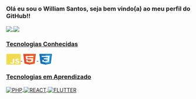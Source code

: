 ### Olá eu sou o William Santos, seja bem vindo(a) ao meu perfil do GitHub!!

<div>
  <a href="https://github.com/Willsm06">
  <img height="180em" align="center" src="https://github-readme-stats-eight-theta.vercel.app/api?username=Willsm06&show_icons=true&theme=trasparent&include_all_commits=true&count_private=true&hide_border=true&&bg_color=0000&text_color=818181"/>
  <img height="145em" align="center" src="https://github-readme-stats-eight-theta.vercel.app/api/top-langs/?username=Willsm06&layout=compact&langs_count=8&theme=trasparent&hide_border=true&text_color=818181&bg_color=0000&"/>
<div>

  <div style="display: inline_block">
    <h3>Tecnologias Conhecidas</h3>
    <img align="center" alt="Js" height="30" width="40" src="https://raw.githubusercontent.com/devicons/devicon/master/icons/javascript/javascript-plain.svg">
    <img align="center" alt="HTML" height="30" width="40" src="https://raw.githubusercontent.com/devicons/devicon/master/icons/html5/html5-original.svg">
    <img align="center" alt="CSS" height="30" width="40" src="https://raw.githubusercontent.com/devicons/devicon/master/icons/css3/css3-original.svg">
  </div>
  
   <div style="display: inline_block">
    <h3>Tecnologias em Aprendizado</h3>
    <img align="center" alt="PHP" height="50" src="https://cdn.jsdelivr.net/gh/devicons/devicon/icons/php/php-original.svg">
    <img align="center" alt="REACT" height="30" src="https://cdn.jsdelivr.net/gh/devicons/devicon/icons/react/react-original.svg">
    <img align="center" alt="FLUTTER" height="30" src="https://cdn.jsdelivr.net/gh/devicons/devicon/icons/flutter/flutter-original.svg" />
  </div>

 
